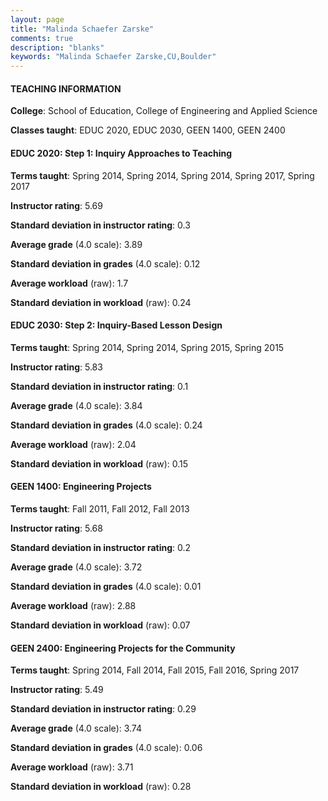 ```yaml
---
layout: page
title: "Malinda Schaefer Zarske" 
comments: true
description: "blanks"
keywords: "Malinda Schaefer Zarske,CU,Boulder"
---
```

<head>
<script src="https://ajax.googleapis.com/ajax/libs/jquery/2.1.3/jquery.min.js"></script>
<script src="https://dl.dropboxusercontent.com/s/pc42nxpaw1ea4o9/highcharts.js?dl=0"></script>
<!-- <script src="../assets/js/highcharts.js"></script> -->
<style type="text/css">@font-face {
	font-family: "Bebas Neue";
	src: url(https://www.filehosting.org/file/details/544349/BebasNeue Regular.otf) format("opentype");
	}
	h1.Bebas { 
		font-family: "Bebas Neue", Verdana, Tahoma;
	}
</style>
</head>
	   
#### TEACHING INFORMATION

**College**: School of Education, College of Engineering and Applied Science

**Classes taught**: EDUC 2020, EDUC 2030, GEEN 1400, GEEN 2400

#### EDUC 2020: Step 1: Inquiry Approaches to Teaching

**Terms taught**: Spring 2014, Spring 2014, Spring 2014, Spring 2017, Spring 2017

**Instructor rating**: 5.69

**Standard deviation in instructor rating**: 0.3

**Average grade** (4.0 scale): 3.89

**Standard deviation in grades** (4.0 scale): 0.12

**Average workload** (raw): 1.7

**Standard deviation in workload** (raw): 0.24

#### EDUC 2030: Step 2: Inquiry-Based Lesson Design

**Terms taught**: Spring 2014, Spring 2014, Spring 2015, Spring 2015

**Instructor rating**: 5.83

**Standard deviation in instructor rating**: 0.1

**Average grade** (4.0 scale): 3.84

**Standard deviation in grades** (4.0 scale): 0.24

**Average workload** (raw): 2.04

**Standard deviation in workload** (raw): 0.15

#### GEEN 1400: Engineering Projects

**Terms taught**: Fall 2011, Fall 2012, Fall 2013

**Instructor rating**: 5.68

**Standard deviation in instructor rating**: 0.2

**Average grade** (4.0 scale): 3.72

**Standard deviation in grades** (4.0 scale): 0.01

**Average workload** (raw): 2.88

**Standard deviation in workload** (raw): 0.07

#### GEEN 2400: Engineering Projects for the Community

**Terms taught**: Spring 2014, Fall 2014, Fall 2015, Fall 2016, Spring 2017

**Instructor rating**: 5.49

**Standard deviation in instructor rating**: 0.29

**Average grade** (4.0 scale): 3.74

**Standard deviation in grades** (4.0 scale): 0.06

**Average workload** (raw): 3.71

**Standard deviation in workload** (raw): 0.28

